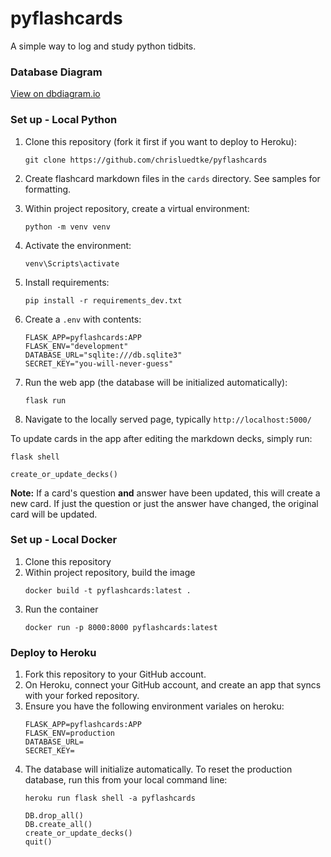 # pyflashcards

A simple way to log and study python tidbits.

### Database Diagram
[View on dbdiagram.io](https://dbdiagram.io/d/5d28ee1aced98361d6dc9c7c)

### Set up - Local Python
1. Clone this repository (fork it first if you want to deploy to Heroku):
    ```
    git clone https://github.com/chrisluedtke/pyflashcards
    ```
2. Create flashcard markdown files in the `cards` directory. See samples for formatting.

3. Within project repository, create a virtual environment:
    ```
    python -m venv venv
    ```
4. Activate the environment:
    ```
    venv\Scripts\activate
    ```
5. Install requirements:
    ```
    pip install -r requirements_dev.txt
    ```
6. Create a `.env` with contents:
    ```
    FLASK_APP=pyflashcards:APP
    FLASK_ENV="development"
    DATABASE_URL="sqlite:///db.sqlite3"
    SECRET_KEY="you-will-never-guess"
    ```
7. Run the web app (the database will be initialized automatically):
    ```
    flask run
    ```
8. Navigate to the locally served page, typically `http://localhost:5000/`

To update cards in the app after editing the markdown decks, simply run:
```
flask shell

create_or_update_decks()
```
**Note:** If a card's question **and** answer have been updated, this will create a new card. If just the question or just the answer have changed, the original card will be updated.

### Set up - Local Docker
1. Clone this repository
2. Within project repository, build the image
    ```
    docker build -t pyflashcards:latest .
    ```
3. Run the container
    ```
    docker run -p 8000:8000 pyflashcards:latest
    ```

### Deploy to Heroku
1. Fork this repository to your GitHub account.
2. On Heroku, connect your GitHub account, and create an app that syncs with your forked repository.
3. Ensure you have the following environment variales on heroku:
    ```
    FLASK_APP=pyflashcards:APP
    FLASK_ENV=production
    DATABASE_URL=
    SECRET_KEY=
    ```
4. The database will initialize automatically. To reset the production database, run this from your local command line:
    ```
    heroku run flask shell -a pyflashcards
    
    DB.drop_all()
    DB.create_all()
    create_or_update_decks()
    quit()
    ```
